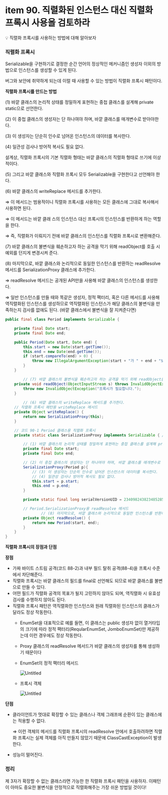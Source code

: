 # item 90. 직렬화된 인스턴스 대신 직렬화 프록시 사용을 검토하라

<aside>
💡 직렬화 프록시를 사용하는 방법에 대해 알아보자

</aside>

### 직렬화 프록시

Serializable을 구현하기로 결정한 순간 언어의 정상적인 메커니즘인 생성자 이외의 방법으로 인스턴스를 생성할 수 있게 된다.

버그와 보안에 취약하게 되는데 이럴 때 사용할 수 있는 방법이 직렬화 프록시 패턴이다.

**직렬화 프록시를 만드는 방법**

(1) 바깥 클래스의 논리적 상태를 정밀하게 표현하는 중첩 클래스를 설계해 private static으로 선언한다.

(2) 이 중첩 클래스의 생성자는 단 하나여야 하며, 바깥 클래스를 매개변수로 받아야한다. 

(3) 이 생성자는 단순히 인수로 넘어온 인스턴스의 데이터를 복사한다.

(4) 일관성 검사나 방어적 복사도 필요 없다.

설계상, 직렬화 프록시의 기본 직렬화 형태는 바깥 클래스의 직렬화 형태로 쓰기에 이상적이다.

(5) 그리고 바깥 클래스와 직렬화 프록시 모두 Serializable을 구현한다고 선언해야 한다.

(6) 바깥 클래스의 writeReplace 메서드를 추가한다. 

⇒ 이 메서드는 범용적이니 직렬화 프록시를 사용하는 모든 클래스에 그대로 복사해서 사용하면 된다.

⇒ 이 메서드는 바깥 클래 스의 인스턴스 대신 프록시의 인스턴스를 반환하게 하는 역할을 한다.

⇒ 즉, 직렬화가 이뤄지기 전에 바깥 클래스의 인스턴스를 직렬화 프록시로 변환해준다.

(7) 바깥 클래스의 불변식을 훼손하고자 하는 공격을 막기 위해 readObject를 호출 시 예외를 던지게 변경시켜 준다.

(8) 마지막으로, 바깥 클래스와 논리적으로 동일한 인스턴스를 반환하는 readResolve 메서드를 SerializationProxy 클래스에 추가한다.

⇒ readResolve 메서드는 공개된 API만을 사용해 바깥 클래스의 인스턴스를 생성한다.

⇒ 일반 인스턴스를 만들 때와 똑같은 생성자, 정적 팩터리, 혹은 다른 메서드를 사용해 역직렬화된 인스턴스를 생성하므로 역직렬화된 인스턴스가 해당 클래스의 불변식을 만족하는지 검사를 없애도 된다. (바깥 클래스에서 불변식을 잘 지켜준다면)

```java
public final class Period implements Serializable {

    private final Date start;
    private final Date end;

    public Period(Date start, Date end) {
        this.start = new Date(start.getTime());
        this.end = new Date(end.getTime());
        if (start.compareTo(end) > 0) {
            throw new IllegalArgumentException(start + "가 " + end + "보다 늦다.");
        }
    }

		// (7) 바깥 클래스의 불변식을 훼손하고자 하는 공격을 막기 위해 readObject를 호출 시 예외를 던지게 변경시켜 준다.
    private void readObject(ObjectInputStream s) throws InvalidObjectException {
        throw new InvalidObjectException("프록시가 필요합니다.");
    }
		
		// (6) 바깥 클래스의 writeReplace 메서드를 추가한다.
    // 직렬화 프록시 패턴용 writeReplace 메서드
    private Object writeReplace() {
        return new SerializationProxy(this);
    }

    // 코드 90-1 Period 클래스용 직렬화 프록시
    private static class SerializationProxy implements Serializable { // (5) 그리고 바깥 클래스와 직렬화 프록시 모두 Serializable을 구현한다고 선언해야 한다.

        // (1) 바깥 클래스의 논리적 상태를 정밀하게 표현하는 중첩 클래스를 설계해 private static으로 선언한다.
        private final Date start;
        private final Date end;

        // (2) 이 중첩 클래스의 생성자는 단 하나여야 하며, 바깥 클래스를 매개변수로 받아야한다.
        SerializationProxy(Period p){
            // (3) 이 생성자는 단순히 인수로 넘어온 인스턴스의 데이터를 복사한다.
            // (4) 일관성 검사나 방어적 복사도 필요 없다.
            this.start = p.start;
            this.end = p.end;
        }

        private static final long serialVersionUID = 234098243823485285L; // 아무 값이나 상관 없다. (아이템 87)

        // Period.SerializationProxy용 readResolve 메서드
				// (8) 마지막으로, 바깥 클래스와 논리적으로 동일한 인스턴스를 반환하는 readResolve 메서드를 SerializationProxy 클래스에 추가한다.
        private Object readResolve() {
            return new Period(start, end);
        }
    }
}
```

**직렬화 프록시의 장점과 단점**

**장점**

- 가짜 바이트 스트림 공격(코드 88-2)과 내부 필드 탈취 공격(88-4)을 프록시 수준에서 차단해준다.
- 직렬화 프록시는 바깥 클래스의 필드를 final로 선언해도 되므로 바깥 클래스를 불변으로 만들 수 있다.
- 어떤 필드가 직렬화 공격의 목표가 될지 고민하지 않아도 되며, 역직렬화 시 유효성 검사를 수행하지 않아도 된다.
- 직렬화 프록시 패턴은 역직렬화한 인스턴스와 원래 직렬화된 인스턴스의 클래스가 달라도 정상 작동한다.
    - EnumSet을 대표적으로 예를 들면, 이 클래스는 public 생성자 없이 열거타입의 크기에 따라 정적 팩터리(ReqularEnumSet, JomboEnumSet)만 제공하는데 이런 경우에도 정상 작동한다.
    - Proxy 클래스의 readResolve 메서드가 바깥 클래스의 생성자를 통해 생성하기 때문이다
    - EnumSet의 정적 팩터리 메서드
        
        ![Untitled](item%2090%20%E1%84%8C%E1%85%B5%E1%86%A8%E1%84%85%E1%85%A7%E1%86%AF%E1%84%92%E1%85%AA%E1%84%83%E1%85%AC%E1%86%AB%20%E1%84%8B%E1%85%B5%E1%86%AB%E1%84%89%E1%85%B3%E1%84%90%E1%85%A5%E1%86%AB%E1%84%89%E1%85%B3%20%E1%84%83%E1%85%A2%E1%84%89%E1%85%B5%E1%86%AB%20%E1%84%8C%E1%85%B5%E1%86%A8%E1%84%85%E1%85%A7%E1%86%AF%E1%84%92%E1%85%AA%20%E1%84%91%E1%85%B3%E1%84%85%E1%85%A9%20a0104007f0094f85a47eca75047ee8b0/Untitled.png)
        
    - 프록시 객체
        
        ![Untitled](item%2090%20%E1%84%8C%E1%85%B5%E1%86%A8%E1%84%85%E1%85%A7%E1%86%AF%E1%84%92%E1%85%AA%E1%84%83%E1%85%AC%E1%86%AB%20%E1%84%8B%E1%85%B5%E1%86%AB%E1%84%89%E1%85%B3%E1%84%90%E1%85%A5%E1%86%AB%E1%84%89%E1%85%B3%20%E1%84%83%E1%85%A2%E1%84%89%E1%85%B5%E1%86%AB%20%E1%84%8C%E1%85%B5%E1%86%A8%E1%84%85%E1%85%A7%E1%86%AF%E1%84%92%E1%85%AA%20%E1%84%91%E1%85%B3%E1%84%85%E1%85%A9%20a0104007f0094f85a47eca75047ee8b0/Untitled%201.png)
        
    

**단점**

- 클라이언트가 멋대로 확장할 수 있는 클래스나 객체 그래프에 순환이 있는 클래스에는 적용할 수 없다.
    
    ⇒ 이런 객체의 메서드를 직렬화 프록시의 readResolve 안에서 호출하려하면 직렬화 프록시는 실제 객체를 아직 만들지 않았기 때문에 ClassCastException이 발생한다.
    
- 성능이 떨어진다.

### 정리

제 3자가 확장할 수 없는 클래스라면 가능한 한 직렬화 프록시 패턴을 사용하자. 이패턴이 아마도 중요한 불변식을 안정적으로 직렬화해주는 가장 쉬운 방법일 것이다!